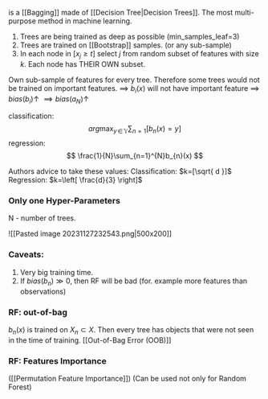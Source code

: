 is a [[Bagging]] made of [[Decision Tree|Decision Trees]]. The most multi-purpose method in machine learning.

1) Trees are being trained as deep as possible (min_samples_leaf=3)
2) Trees are trained on [[Bootstrap]] samples. (or any sub-sample)
3) In each node in $[x_{j}\geq t]$ select $j$ from random subset of features with size $k$. Each node has THEIR OWN subset.

Own sub-sample of features for every tree. Therefore some trees would not be trained on important features. $\implies$ $b_{i}(x)$ will not have important feature $\implies$ $bias(b_{i})\uparrow$ $\implies bias(a_{N}) \uparrow$

classification: 
$$
arg\max_{y\, \in \,\mathbb{Y}} \sum_{n=1}\left[ b_{n}(x)=y \right] 
$$
regression:
$$
\frac{1}{N}\sum_{n=1}^{N}b_{n}(x)
$$

Authors advice to take these values:
Classification: $k=[\sqrt{ d }]$
Regression: $k=\left[ \frac{d}{3} \right]$
### Only one Hyper-Parameters
N - number of trees.

![[Pasted image 20231127232543.png|500x200]]

### Caveats:
1) Very big training time.
2) If $bias(b_{n})\gg 0$, then RF will be bad (for. example more features than observations)

### RF: out-of-bag
$b_{n}(x)$ is trained on $X_{n} \subset X$. Then every tree has objects that were not seen in the time of training. [[Out-of-Bag Error (OOB)]]


### RF: Features Importance
([[Permutation Feature Importance]]) 
(Can be used not only for Random Forest)
